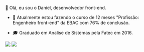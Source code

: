 👋 Olá, eu sou o Daniel, desenvolvedor front-end.

  
- 🌱 Atualmente estou fazendo o curso de 12 meses "Profissão: Engenheiro front-end" da EBAC com 76% de conclusão.

- 🎓 Graduado em Analise de Sistemas pela Fatec em 2016.

<div>
<img src="https://github-readme-stats-xi-six-23.vercel.app/api?username=danijoss&show_icons=true&theme=dracula&include_all_commits=true&count_private=true" />
<img src="https://github-readme-stats-xi-six-23.vercel.app/api/top-langs/?username=danijoss&layout=compact&langs_count=7&theme=dracula" />
</div>


<!--
**danijoss/danijoss** is a ✨ _special_ ✨ repository because its `README.md` (this file) appears on your GitHub profile.

Here are some ideas to get you started:

- 🔭 I’m currently working on ...
- 🌱 I’m currently learning ...
- 👯 I’m looking to collaborate on ...
- 🤔 I’m looking for help with ...
- 💬 Ask me about ...
- 📫 How to reach me: ...
- 😄 Pronouns: ...
- ⚡ Fun fact: ...
-->
